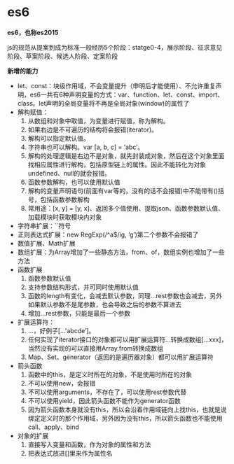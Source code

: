 # es6

**es6，也称es2015**
> 
js的规范从提案到成为标准一般经历5个阶段：statge0-4，展示阶段、征求意见阶段、草案阶段、候选人阶段、定案阶段

**新增的能力**
* let、const：块级作用域，不会变量提升（申明后才能使用）、不允许重复声明，es6一共有6种声明变量的方式：var、function、let、const、import、class。let声明的全局变量将不再是全局对象(window)的属性了
* 解构赋值：
    1. 从数组和对象中取值，为变量进行赋值，称为解构。
    2. 如果右边是不可遍历的结构将会报错(iterator)。
    3. 解构可以指定默认值。
    4. 字符串也可以解构。var [a, b, c] = ‘abc’。
    5. 解构的处理逻辑是右边不是对象，就先封装成对象，然后在这个对象里面找相应属性进行解构，包括原型链上的属性。因此不能转化为对象undefined、null的就会报错。
    6. 函数参数解构，也可以使用默认值
    7. 解构的变量声明语句(前面有var等的，没有的话不会报错)中不能带有()括号，包括函数参数解构
    8. 常用途：[x, y] = [y, x]、返回多个值使用、提取json、函数参数默认值、加载模块时获取模块内对象
* 字符串扩展：``符号
* 正则表达式扩展：new RegExp(/^a$/ig, ‘g’)第二个参数不会报错了
* 数值扩展、Math扩展
* 数组扩展：为Array增加了一些静态方法，from、of，数组实例也增加了一些方法
* 函数扩展
    1. 函数参数默认值
    2. 支持参数结构形式，并可同时使用默认值
    3. 函数的length有变化，会减去默认参数，同理...rest参数也会减去，另外如果默认参数不是尾参数，也会导致之后的参数不算进去
    4. 增加...rest参数，只能是最后一个参数
* 扩展运算符：
    1. …，好例子[…'abcde’]。
    2. 任何实现了iterator接口的对象都可以用扩展运算符...转换成数组[...xxx]，当然没有实现的可以直接用Array.from转换成数组
    3. Map、Set、generator（返回的是遍历器对象）都可以用扩展运算符
* 箭头函数
    1. 函数中的this，是定义时所在的对象，不是使用时所在的对象
    2. 不可以使用new，会报错
    3. 不可以使用arguments，不存在了，可以使用rest参数代替
    4. 不可以使用yield，因此箭头函数不能作为generator函数
    5. 因为箭头函数本身就没有this，所以会沿着作用域链向上找this，也就是说绑定定义时的那个作用域，另外因为没有this，所以箭头函数也不能使用call、apply、bind
* 对象的扩展
    1. 直接写入变量和函数，作为对象的属性和方法
    2. 把表达式放进[]里来作为属性名
